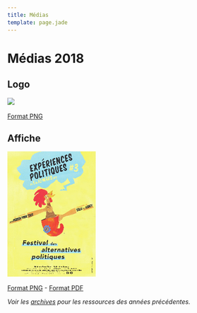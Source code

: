 ```yaml
---
title: Médias
template: page.jade
---
```


# Médias 2018

## Logo

[![](/img/logo.png)](assets/expepol-logo.png)

[Format PNG](assets/expepol-logo.png)


## Affiche

[![](assets/expepol-2018-affiche-small.png)](assets/expepol-2018-affiche.png)

[Format PNG](assets/expepol-2018-affiche.png) - [Format PDF](assets/expepol-2018-affiche.pdf)

<!-- ## Programme

[![](assets/expepol-2018-programme-small.png)](assets/expepol-2018-programme.pdf)

[Format PDF](assets/expepol-2018-programme.pdf) -->

*Voir les [archives](/archives/) pour les ressources des années précédentes.*
